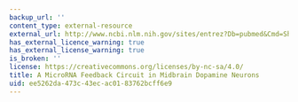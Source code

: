 ```yaml
---
backup_url: ''
content_type: external-resource
external_url: http://www.ncbi.nlm.nih.gov/sites/entrez?Db=pubmed&Cmd=ShowDetailView&TermToSearch=17761882&ordinalpos=1&itool=EntrezSystem2.PEntrez.Pubmed.Pubmed_ResultsPanel.Pubmed_RVDocSum
has_external_licence_warning: true
has_external_license_warning: true
is_broken: ''
license: https://creativecommons.org/licenses/by-nc-sa/4.0/
title: A MicroRNA Feedback Circuit in Midbrain Dopamine Neurons
uid: ee5262da-473c-43ec-ac01-83762bcff6e9
---
```

